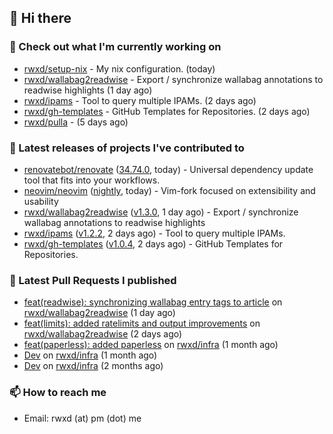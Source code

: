 ## 👋 Hi there

### 👷 Check out what I'm currently working on


- [rwxd/setup-nix](https://github.com/rwxd/setup-nix) - My nix configuration. (today)
- [rwxd/wallabag2readwise](https://github.com/rwxd/wallabag2readwise) - Export / synchronize wallabag annotations to readwise highlights (1 day ago)
- [rwxd/ipams](https://github.com/rwxd/ipams) - Tool to query multiple IPAMs. (2 days ago)
- [rwxd/gh-templates](https://github.com/rwxd/gh-templates) - GitHub Templates for Repositories. (2 days ago)
- [rwxd/pulla](https://github.com/rwxd/pulla) -  (5 days ago)

### 🔭 Latest releases of projects I've contributed to


- [renovatebot/renovate](https://github.com/renovatebot/renovate) ([34.74.0](https://github.com/renovatebot/renovate/releases/tag/34.74.0), today) - Universal dependency update tool that fits into your workflows.
- [neovim/neovim](https://github.com/neovim/neovim) ([nightly](https://github.com/neovim/neovim/releases/tag/nightly), today) - Vim-fork focused on extensibility and usability
- [rwxd/wallabag2readwise](https://github.com/rwxd/wallabag2readwise) ([v1.3.0](https://github.com/rwxd/wallabag2readwise/releases/tag/v1.3.0), 1 day ago) - Export / synchronize wallabag annotations to readwise highlights
- [rwxd/ipams](https://github.com/rwxd/ipams) ([v1.2.2](https://github.com/rwxd/ipams/releases/tag/v1.2.2), 2 days ago) - Tool to query multiple IPAMs.
- [rwxd/gh-templates](https://github.com/rwxd/gh-templates) ([v1.0.4](https://github.com/rwxd/gh-templates/releases/tag/v1.0.4), 2 days ago) - GitHub Templates for Repositories.

### 🔨 Latest Pull Requests I published


- [feat(readwise): synchronizing wallabag entry tags to article](https://github.com/rwxd/wallabag2readwise/pull/16) on [rwxd/wallabag2readwise](https://github.com/rwxd/wallabag2readwise) (1 day ago)
- [feat(limits): added ratelimits and output improvements](https://github.com/rwxd/wallabag2readwise/pull/9) on [rwxd/wallabag2readwise](https://github.com/rwxd/wallabag2readwise) (2 days ago)
- [feat(paperless): added paperless](https://github.com/rwxd/infra/pull/73) on [rwxd/infra](https://github.com/rwxd/infra) (1 month ago)
- [Dev](https://github.com/rwxd/infra/pull/71) on [rwxd/infra](https://github.com/rwxd/infra) (1 month ago)
- [Dev](https://github.com/rwxd/infra/pull/70) on [rwxd/infra](https://github.com/rwxd/infra) (2 months ago)

### 📫 How to reach me

- Email: rwxd (at) pm (dot) me
